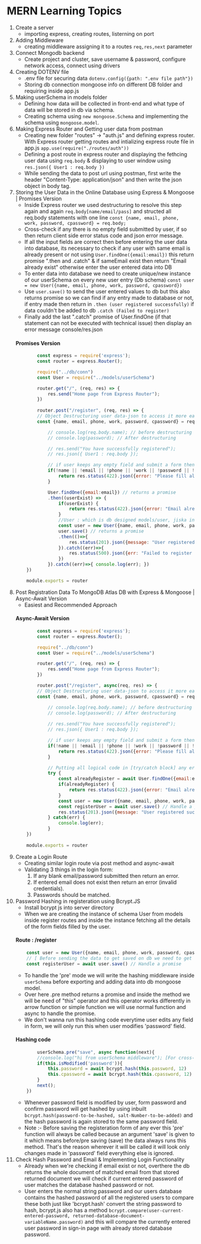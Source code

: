 # MERN Learning Topics
1. Create a server  
    * importing express, creating routes, listerning on port
2. Adding Middleware 
    * creating middleware assigning it to a routes ```req,res,next``` parameter
3. Connect Mongodb backend 
    * Create project and cluster, save username & password, configure network access, connect using drivers
4. Creating DOTENV file 
    * .env file for securing data ```dotenv.config({path: ".env file path"})```
    * Storing db connection mongoose info on different DB folder and requiring inside app.js
5. Making userSchema in models folder
    * Defining how data will be collected in front-end and what type of data will be stored in db via schema.
    * Creating schema using ```new mongoose.Schema``` and implementing the schema using ```mongoose.model```.
6. Making Express Router and Getting user data from postman
    * Creating new folder "routes" -> "auth.js" and defining express router. With Express router getting routes and intializing express route file in app.js ```app.use(require("./routes/auth"))```
    * Defining a post route in express router and displaying the fethcing user data using ```req.body``` & displaying to user window using ```res.json({ User1 : req.body })``` 
    * While sending the data to post url using postman, first write the header "Content-Type: application/json" and then write the json object in body tag.
7. Storing the User Data in the Online Database using Express & Mongoose | Promises Version
    * Inside Express router we used destructuring to resolve this step again and again ```req.body[name/email/pass]``` and structed all req.body statements with one line ```const {name, email, phone, work, password, cpassword} = req.body;```
    * Cross-check if any there is no empty field submitted by user, if so then return client side error status code and json error message.
    * If all the input fields are correct then before entering the user data into database, its necessary to check if any user with same email is already present or not using ```User.findOne({email:email})``` this return promise ".then and .catch" & if sameEmail exist then return "Email already exist" otherwise enter the user entered data into DB
    * To enter data into database we need to create unique/new instance of our  userSchema on every new user entry (Db schema) ```const user = new User({name, email, phone, work, password, cpassword})```
    * Use ```user.save()``` to send the user entered values to db but this also returns promise so we can find if any entry made to database or not, if entry made then return in ```.then (user registered successfully)``` if data couldn't be added to db ```.catch (Failed to register)```
    * Finally add the last ".catch" promise of User.findOne (if that statement can not be executed with technical issue) then display an error message console/res.json
    #### Promises Version
    ```javascript
            const express = require('express');
            const router = express.Router();

            require("../db/conn")
            const User = require("../models/userSchema")

            router.get("/", (req, res) => {
                res.send("Home page from Express Router");
            })
            
            router.post("/register", (req, res) => {
            // Object Destructuring user data-json to access it more easily
            const {name, email, phone, work, password, cpassword} = req.body;

                // console.log(req.body.name); // before destructuring
                // console.log(password); // After destructuring

                // res.send("You have successfully registered");
                // res.json({ User1 : req.body });

                // if user keeps any empty field and submit a form then return err from server
                if(!name || !email || !phone || !work || !password || !cpassword){
                    return res.status(422).json({error: "Please fill all the information"}) 
                }

                User.findOne({email:email}) // returns a promise
                .then((userExist) => {
                    if(userExist) {
                        return res.status(422).json({error: "Email already exist"})
                    }
                    //User : which is db designed models/user, jiska instance create krke har ek user ka data add hoga
                    const user = new User({name, email, phone, work, password, cpassword})
                    user.save() // returns a promise
                    .then(()=>{
                        res.status(201).json({message: "User registered successfully, go to login"})
                    }).catch((err)=>{
                        res.status(500).json({err: "Failed to register user"})
                    })
                }).catch((err)=>{ console.log(err); })
        })

        module.exports = router
    ```
8. Post Registration Data To MongoDB Atlas DB with Express & Mongoose | Async-Await Version
    * Easiest and Recommended Approach
    #### Async-Await Version
    ```javascript
            const express = require('express');
            const router = express.Router();

            require("../db/conn")
            const User = require("../models/userSchema")

            router.get("/", (req, res) => {
                res.send("Home page from Express Router");
            })

            router.post("/register", async(req, res) => {
            // Object Destructuring user data-json to access it more easily
            const {name, email, phone, work, password, cpassword} = req.body;

                // console.log(req.body.name); // before destructuring
                // console.log(password); // After destructuring
                
                // res.send("You have successfully registered");
                // res.json({ User1 : req.body });

                // if user keeps any empty field and submit a form then return err from server
                if(!name || !email || !phone || !work || !password || !cpassword){
                    return res.status(422).json({error: "Please fill all the information"})
                }

                // Putting all logical code in [try/catch block] any error in any phase occurs will be handled by catch here:
                try {
                    const alreadyRegister = await User.findOne({email:email});  // Handle a promise
                    if(alreadyRegister) {
                        return res.status(422).json({error: "Email already exist"})
                    }  
                    const user = new User({name, email, phone, work, password, cpassword})
                    const registerUser = await user.save() // Handle a promise
                    res.status(201).json({message: "User registered successfully, go to login"}) 
                } catch(err) {
                    console.log(err);
                }
        })
        
        module.exports = router
    ```
9. Create a Login Route
    * Creating similar login route via post method and async-await
    * Validating 3 things in the login form:
        1. If any blank email/password submitted then return an error.
        2. If entered email does not exist then return an error (invalid credentials).
        3. Passwords should be matched.
10. Password Hashing in registeration using Bcrypt.JS
    * Install bcrypt js into server directory
    * When we are creating the instance of schema User from models inside register routes and inside the instance fetching all the details of the form fields filled by the user.
    #### Route : /register
    ```javascript 
        const user = new User({name, email, phone, work, password, cpassword}) // instance of schema user to fetch the form details 
        // [ Before sending the data to get saved on db we need to get the password & cPassword and hash them --> i.e hashing them in "pre" ('save') mode ]      
        const registerUser = await user.save() // Handle a promise
    ```
    * To handle the 'pre' mode we will write the hashing middleware inside ```userSchema``` before exporting and adding data into db mongoose model.
    * Over here .pre method returns a promise and inside the method we will be need of "this" operator and this operator works differently in arrow function or simple function we will use normal function and async to handle the promise.
    * We don't wanna run this hashing code everytime user edits any field in form, we will only run this when user modifies 'password' field.
    #### Hashing code
    ```javascript 
            userSchema.pre("save", async function(next){
            //console.log("hi from userSchema middleware"); [For cross-checking that our method is getting called or not]
            if(this.isModified('password')){
                this.password = await bcrypt.hash(this.password, 12)
                this.cpassword = await bcrypt.hash(this.cpassword, 12)
            }
            next();
        })
    ```
    * Whenever password field is modified by user, form password and confirm password will get hashed by using inbuilt ```bcrypt.hash(password-to-be-hashed, salt-Number-to-be-added)``` and the hash password is again stored to the same password field.
    * Note :- Before saving the registeration form of any ever this 'pre' function will always be called because an argument 'save' is given to it which means before/pre saving (save) the data always runs this method. That's the reason wherever it will be called it will look only changes made in 'password' field everything else is ignored. 
11. Check Hash Password and Email & Implementing Login Functionality
    * Already when we're checking if email exist or not, overthere the db returns the whole document of matched email from that stored returned document we will check if current entered password of user matches the database hashed password or not.
    * User enters the normal string password and our users database contains the hashed password of all the registered users to compare these both just like 'bcrypt.hash' convert the string password to hash, bcrypt.js also has a method ```bcrypt.compare(user-current-entered-password, returned-database-document-variableName.password)``` and this will compare the currently entered user password in sign-in page with already stored database password.

